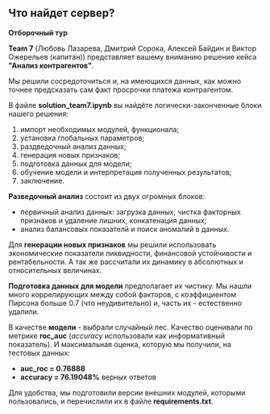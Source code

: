 ## Что найдет сервер?
**Отборочный тур**


**Team 7** (Любовь Лазарева, Дмитрий Сорока, Алексей Байдин и Виктор Ожерельев (капитан)) представляет вашему вниманию решение кейса **"Анализ контрагентов"**. 


Мы решили сосредоточиться и, на имеющихся данных, как можно точнее предсказать сам факт просрочки платежа контрагентом.

В файле **solution_team7.ipynb** вы найдёте логически-законченные блоки нашего решения:
1) импорт необходимых модулей, функционала;
2) установка глобальных параметров;
3) раздведочный анализ данных;
4) генерация новых признаков;
5) подготовка данных для модели;
6) обучение модели и интерпретация полученных результатов;
7) заключение.


**Разведочный анализ** состоит из двух огромных блоков:
- первичный анализ данных: загрузка данных, чистка факторных признаков и удаление лишних, конкатенация данных;
- анализ балансовых показателй и поиск аномалий в данных.

Для **генерации новых признаков** мы решили использовать экономические показатели ликвидности, финансовой устойчивости и рентабельности. А так же рассчитали их динамику в абсолютных и относительных величинах.
	
**Подготовка данных для модели** предполагает их чистику. Мы нашли много коррелирующих между собой факторов, с коэффициентом Пирсона больше 0.7 (что неудивительно) и, часть их - естественно удалили. 


В качестве **модели** - выбрали случайный лес. Качество оценивали по метрике **roc_auc** (*accuracy* использовали как информативный показатель). И максимальная оценка, которую мы получили, на тестовых данных: 
- **auc_roc = 0.76888**
- **accuracy = 76.19048%** верных ответов


Для удобства, мы подготовили версии внешних модулей, которыми пользовались, и перечислили их в файле **requirements.txt**.
